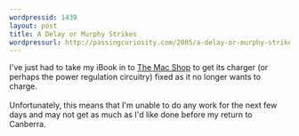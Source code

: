 ```yaml
--- 
wordpressid: 1439
layout: post
title: A Delay or Murphy Strikes
wordpressurl: http://passingcuriosity.com/2005/a-delay-or-murphy-strikes/
---
```

I've just had to take my iBook in to <a href="http://www.themacshop.com.au/">The Mac Shop</a> to get its charger (or perhaps the power regulation circuitry) fixed as it no longer wants to charge.<br /><br />Unfortunately, this means that I'm unable to do any work for the next few days and may not get as much as I'd like done before my return to Canberra.
